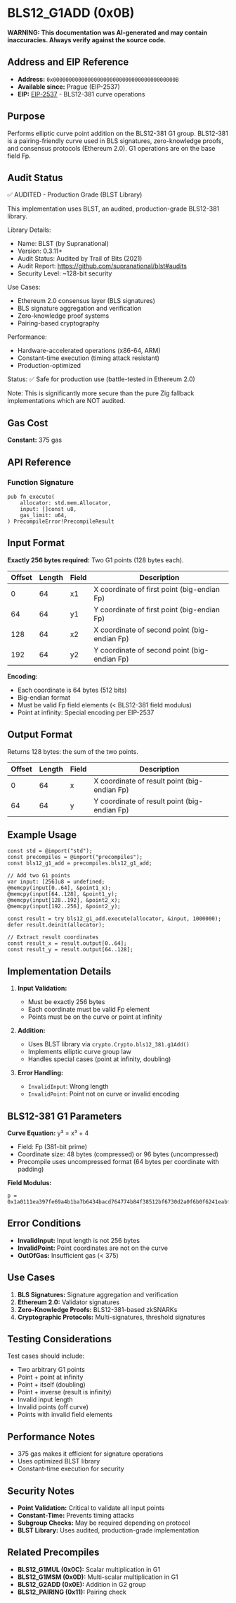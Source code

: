 # BLS12_G1ADD (0x0B)

**WARNING: This documentation was AI-generated and may contain inaccuracies. Always verify against the source code.**

## Address and EIP Reference

- **Address:** `0x000000000000000000000000000000000000000B`
- **Available since:** Prague (EIP-2537)
- **EIP:** [EIP-2537](https://eips.ethereum.org/EIPS/eip-2537) - BLS12-381 curve operations

## Purpose

Performs elliptic curve point addition on the BLS12-381 G1 group. BLS12-381 is a pairing-friendly curve used in BLS signatures, zero-knowledge proofs, and consensus protocols (Ethereum 2.0). G1 operations are on the base field Fp.

## Audit Status

✅ AUDITED - Production Grade (BLST Library)

This implementation uses BLST, an audited, production-grade BLS12-381 library.

Library Details:
- Name: BLST (by Supranational)
- Version: 0.3.11+
- Audit Status: Audited by Trail of Bits (2021)
- Audit Report: https://github.com/supranational/blst#audits
- Security Level: ~128-bit security

Use Cases:
- Ethereum 2.0 consensus layer (BLS signatures)
- BLS signature aggregation and verification
- Zero-knowledge proof systems
- Pairing-based cryptography

Performance:
- Hardware-accelerated operations (x86-64, ARM)
- Constant-time execution (timing attack resistant)
- Production-optimized

Status: ✅ Safe for production use (battle-tested in Ethereum 2.0)

Note: This is significantly more secure than the pure Zig fallback implementations which are NOT audited.

## Gas Cost

**Constant:** 375 gas

## API Reference

### Function Signature

```zig
pub fn execute(
    allocator: std.mem.Allocator,
    input: []const u8,
    gas_limit: u64,
) PrecompileError!PrecompileResult
```

## Input Format

**Exactly 256 bytes required:** Two G1 points (128 bytes each).

| Offset | Length | Field | Description |
|--------|--------|-------|-------------|
| 0      | 64     | x1    | X coordinate of first point (big-endian Fp) |
| 64     | 64     | y1    | Y coordinate of first point (big-endian Fp) |
| 128    | 64     | x2    | X coordinate of second point (big-endian Fp) |
| 192    | 64     | y2    | Y coordinate of second point (big-endian Fp) |

**Encoding:**
- Each coordinate is 64 bytes (512 bits)
- Big-endian format
- Must be valid Fp field elements (< BLS12-381 field modulus)
- Point at infinity: Special encoding per EIP-2537

## Output Format

Returns 128 bytes: the sum of the two points.

| Offset | Length | Field | Description |
|--------|--------|-------|-------------|
| 0      | 64     | x     | X coordinate of result point (big-endian Fp) |
| 64     | 64     | y     | Y coordinate of result point (big-endian Fp) |

## Example Usage

```zig
const std = @import("std");
const precompiles = @import("precompiles");
const bls12_g1_add = precompiles.bls12_g1_add;

// Add two G1 points
var input: [256]u8 = undefined;
@memcpy(input[0..64], &point1_x);
@memcpy(input[64..128], &point1_y);
@memcpy(input[128..192], &point2_x);
@memcpy(input[192..256], &point2_y);

const result = try bls12_g1_add.execute(allocator, &input, 1000000);
defer result.deinit(allocator);

// Extract result coordinates
const result_x = result.output[0..64];
const result_y = result.output[64..128];
```

## Implementation Details

1. **Input Validation:**
   - Must be exactly 256 bytes
   - Each coordinate must be valid Fp element
   - Points must be on the curve or point at infinity

2. **Addition:**
   - Uses BLST library via `crypto.Crypto.bls12_381.g1Add()`
   - Implements elliptic curve group law
   - Handles special cases (point at infinity, doubling)

3. **Error Handling:**
   - `InvalidInput`: Wrong length
   - `InvalidPoint`: Point not on curve or invalid encoding

## BLS12-381 G1 Parameters

**Curve Equation:** y² = x³ + 4
- Field: Fp (381-bit prime)
- Coordinate size: 48 bytes (compressed) or 96 bytes (uncompressed)
- Precompile uses uncompressed format (64 bytes per coordinate with padding)

**Field Modulus:**
```
p = 0x1a0111ea397fe69a4b1ba7b6434bacd764774b84f38512bf6730d2a0f6b0f6241eabfffeb153ffffb9feffffffffaaab
```

## Error Conditions

- **InvalidInput:** Input length is not 256 bytes
- **InvalidPoint:** Point coordinates are not on the curve
- **OutOfGas:** Insufficient gas (< 375)

## Use Cases

1. **BLS Signatures:** Signature aggregation and verification
2. **Ethereum 2.0:** Validator signatures
3. **Zero-Knowledge Proofs:** BLS12-381-based zkSNARKs
4. **Cryptographic Protocols:** Multi-signatures, threshold signatures

## Testing Considerations

Test cases should include:
- Two arbitrary G1 points
- Point + point at infinity
- Point + itself (doubling)
- Point + inverse (result is infinity)
- Invalid input length
- Invalid points (off curve)
- Points with invalid field elements

## Performance Notes

- 375 gas makes it efficient for signature operations
- Uses optimized BLST library
- Constant-time execution for security

## Security Notes

- **Point Validation:** Critical to validate all input points
- **Constant-Time:** Prevents timing attacks
- **Subgroup Checks:** May be required depending on protocol
- **BLST Library:** Uses audited, production-grade implementation

## Related Precompiles

- **BLS12_G1MUL (0x0C):** Scalar multiplication in G1
- **BLS12_G1MSM (0x0D):** Multi-scalar multiplication in G1
- **BLS12_G2ADD (0x0E):** Addition in G2 group
- **BLS12_PAIRING (0x11):** Pairing check
